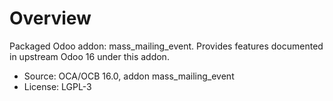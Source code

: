 # Overview

Packaged Odoo addon: mass_mailing_event. Provides features documented in upstream Odoo 16 under this addon.

- Source: OCA/OCB 16.0, addon mass_mailing_event
- License: LGPL-3
